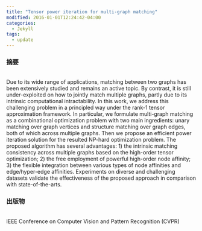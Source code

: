 ```yaml
---
title: "Tensor power iteration for multi-graph matching"
modified: 2016-01-01T12:24:42-04:00
categories:
  - Jekyll
tags:
  - update
---
```


<h3>摘要</h3><br>
Due to its wide range of applications, matching between two graphs has been extensively studied and remains an active topic. By contrast, it is still under-exploited on how to jointly match multiple graphs, partly due to its intrinsic computational intractability. In this work, we address this challenging problem in a principled way under the rank-1 tensor approximation framework. In particular, we formulate multi-graph matching as a combinational optimization problem with two main ingredients: unary matching over graph vertices and structure matching over graph edges, both of which across multiple graphs. Then we propose an efficient power iteration solution for the resulted NP-hard optimization problem. The proposed algorithm has several advantages: 1) the intrinsic matching consistency across multiple graphs based on the high-order tensor optimization; 2) the free employment of powerful high-order node affinity; 3) the flexible integration between various types of node affinities and edge/hyper-edge affinities. Experiments on diverse and challenging datasets validate the effectiveness of the proposed approach in comparison with state-of-the-arts.
<br>
<h3>出版物</h3><br>
IEEE Conference on Computer Vision and Pattern Recognition (CVPR)
